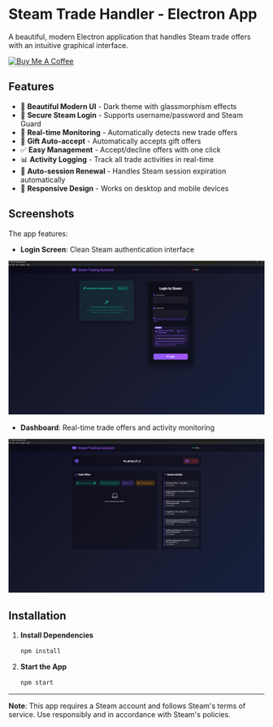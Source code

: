 # Steam Trade Handler - Electron App

A beautiful, modern Electron application that handles Steam trade offers with an intuitive graphical interface.

<a href="https://buymeacoffee.com/jorgermduarte" target="_blank"><img src="https://www.buymeacoffee.com/assets/img/custom_images/orange_img.png" alt="Buy Me A Coffee" style="height: 41px !important;width: 174px !important;box-shadow: 0px 3px 2px 0px rgba(190, 190, 190, 0.5) !important;-webkit-box-shadow: 0px 3px 2px 0px rgba(190, 190, 190, 0.5) !important;" ></a>

## Features

- 🎨 **Beautiful Modern UI** - Dark theme with glassmorphism effects
- 🔐 **Secure Steam Login** - Supports username/password and Steam Guard
- 📱 **Real-time Monitoring** - Automatically detects new trade offers
- 🎁 **Gift Auto-accept** - Automatically accepts gift offers
- ✅ **Easy Management** - Accept/decline offers with one click
- 📊 **Activity Logging** - Track all trade activities in real-time
- 🔄 **Auto-session Renewal** - Handles Steam session expiration automatically
- 📱 **Responsive Design** - Works on desktop and mobile devices

## Screenshots

The app features:
- **Login Screen**: Clean Steam authentication interface

![Login Screen](screenshots/login.png)

- **Dashboard**: Real-time trade offers and activity monitoring

![Dashboard](screenshots/afterlogin.png)

## Installation

1. **Install Dependencies**
   ```bash
   npm install
   ```

2. **Start the App**
   ```bash
   npm start
   ```

---

**Note**: This app requires a Steam account and follows Steam's terms of service. Use responsibly and in accordance with Steam's policies.

